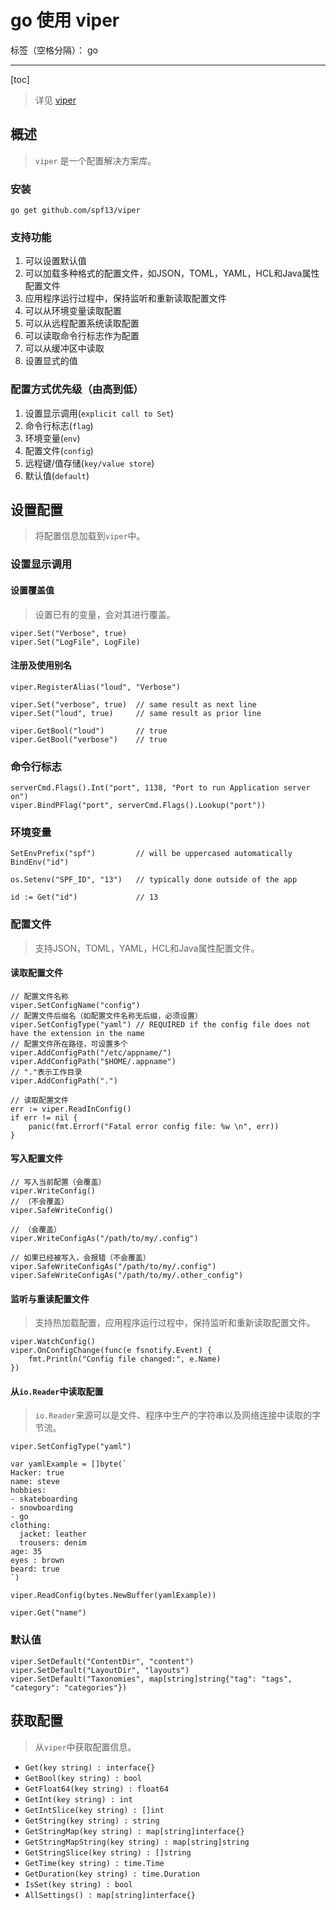 # go 使用 viper

标签（空格分隔）： go

---

[toc]

> 详见 [viper](https://github.com/spf13/viper)

## 概述
> `viper` 是一个配置解决方案库。

### 安装

```
go get github.com/spf13/viper
```

### 支持功能

1. 可以设置默认值
1. 可以加载多种格式的配置文件，如JSON，TOML，YAML，HCL和Java属性配置文件
1. 应用程序运行过程中，保持监听和重新读取配置文件
1. 可以从环境变量读取配置
1. 可以从远程配置系统读取配置
1. 可以读取命令行标志作为配置
1. 可以从缓冲区中读取
1. 设置显式的值

### 配置方式优先级（由高到低）

1. 设置显示调用(`explicit call to Set`)
2. 命令行标志(`flag`)
3. 环境变量(`env`)
4. 配置文件(`config`)
5. 远程键/值存储(`key/value store`)
6. 默认值(`default`)

## 设置配置
> 将配置信息加载到`viper`中。

### 设置显示调用

#### 设置覆盖值
> 设置已有的变量，会对其进行覆盖。

```
viper.Set("Verbose", true)
viper.Set("LogFile", LogFile)
```

#### 注册及使用别名

```
viper.RegisterAlias("loud", "Verbose")

viper.Set("verbose", true)  // same result as next line
viper.Set("loud", true)     // same result as prior line

viper.GetBool("loud")       // true
viper.GetBool("verbose")    // true
```

### 命令行标志

```
serverCmd.Flags().Int("port", 1138, "Port to run Application server on")
viper.BindPFlag("port", serverCmd.Flags().Lookup("port"))
```

### 环境变量

```
SetEnvPrefix("spf")         // will be uppercased automatically
BindEnv("id")

os.Setenv("SPF_ID", "13")   // typically done outside of the app

id := Get("id")             // 13
```

### 配置文件
> 支持JSON，TOML，YAML，HCL和Java属性配置文件。

#### 读取配置文件

```
// 配置文件名称
viper.SetConfigName("config")
// 配置文件后缀名（如配置文件名称无后缀，必须设置）
viper.SetConfigType("yaml") // REQUIRED if the config file does not have the extension in the name
// 配置文件所在路径，可设置多个
viper.AddConfigPath("/etc/appname/")   
viper.AddConfigPath("$HOME/.appname")
// "."表示工作目录
viper.AddConfigPath(".")

// 读取配置文件
err := viper.ReadInConfig()
if err != nil {
	panic(fmt.Errorf("Fatal error config file: %w \n", err))
}
```

#### 写入配置文件

```
// 写入当前配置（会覆盖）
viper.WriteConfig()
// （不会覆盖）
viper.SafeWriteConfig()

// （会覆盖）
viper.WriteConfigAs("/path/to/my/.config")

// 如果已经被写入，会报错（不会覆盖）
viper.SafeWriteConfigAs("/path/to/my/.config")
viper.SafeWriteConfigAs("/path/to/my/.other_config")
```

#### 监听与重读配置文件
> 支持热加载配置，应用程序运行过程中，保持监听和重新读取配置文件。

```
viper.WatchConfig()
viper.OnConfigChange(func(e fsnotify.Event) {
	fmt.Println("Config file changed:", e.Name)
})
```

#### 从`io.Reader`中读取配置
> `io.Reader`来源可以是文件、程序中生产的字符串以及网络连接中读取的字节流。

```
viper.SetConfigType("yaml") 

var yamlExample = []byte(`
Hacker: true
name: steve
hobbies:
- skateboarding
- snowboarding
- go
clothing:
  jacket: leather
  trousers: denim
age: 35
eyes : brown
beard: true
`)

viper.ReadConfig(bytes.NewBuffer(yamlExample))

viper.Get("name") 
```

### 默认值

```
viper.SetDefault("ContentDir", "content")
viper.SetDefault("LayoutDir", "layouts")
viper.SetDefault("Taxonomies", map[string]string{"tag": "tags", "category": "categories"})
```

## 获取配置
> 从`viper`中获取配置信息。

- `Get(key string) : interface{}`
- `GetBool(key string) : bool`
- `GetFloat64(key string) : float64`
- `GetInt(key string) : int`
- `GetIntSlice(key string) : []int`
- `GetString(key string) : string`
- `GetStringMap(key string) : map[string]interface{}`
- `GetStringMapString(key string) : map[string]string`
- `GetStringSlice(key string) : []string`
- `GetTime(key string) : time.Time`
- `GetDuration(key string) : time.Duration`
- `IsSet(key string) : bool`
- `AllSettings() : map[string]interface{}`